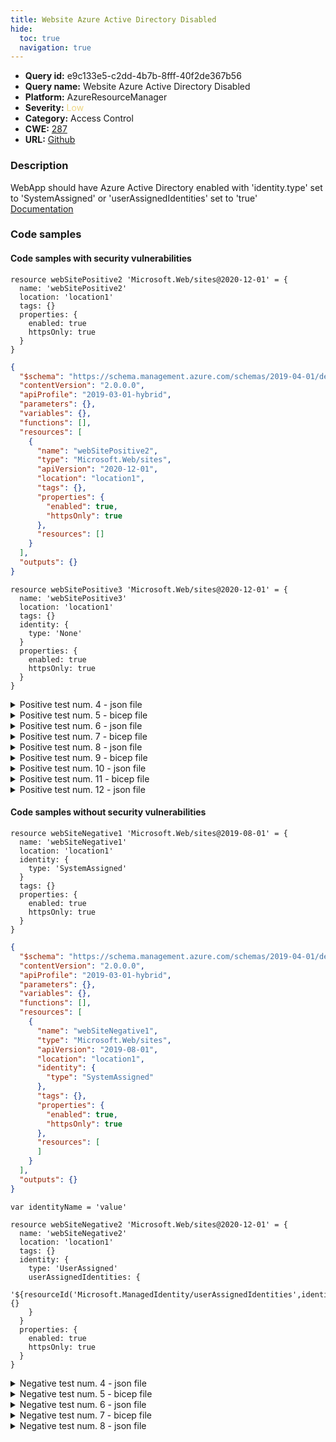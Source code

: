 ```yaml
---
title: Website Azure Active Directory Disabled
hide:
  toc: true
  navigation: true
---
```


<style>
  .highlight .hll {
    background-color: #ff171742;
  }
  .md-content {
    max-width: 1100px;
    margin: 0 auto;
  }
</style>

-   **Query id:** e9c133e5-c2dd-4b7b-8fff-40f2de367b56
-   **Query name:** Website Azure Active Directory Disabled
-   **Platform:** AzureResourceManager
-   **Severity:** <span style="color:#edd57e">Low</span>
-   **Category:** Access Control
-   **CWE:** <a href="https://cwe.mitre.org/data/definitions/287.html" onclick="newWindowOpenerSafe(event, 'https://cwe.mitre.org/data/definitions/287.html')">287</a>
-   **URL:** [Github](https://github.com/Checkmarx/kics/tree/master/assets/queries/azureResourceManager/website_azure_active_directory_disabled)

### Description
WebApp should have Azure Active Directory enabled with 'identity.type' set to 'SystemAssigned' or 'userAssignedIdentities' set to 'true'<br>
[Documentation](https://docs.microsoft.com/en-us/azure/templates/microsoft.web/2019-08-01/sites?tabs=json#ManagedServiceIdentity)

### Code samples
#### Code samples with security vulnerabilities
```bicep title="Positive test num. 1 - bicep file" hl_lines="2"
resource webSitePositive2 'Microsoft.Web/sites@2020-12-01' = {
  name: 'webSitePositive2'
  location: 'location1'
  tags: {}
  properties: {
    enabled: true
    httpsOnly: true
  }
}

```
```json title="Positive test num. 2 - json file" hl_lines="10"
{
  "$schema": "https://schema.management.azure.com/schemas/2019-04-01/deploymentTemplate.json#",
  "contentVersion": "2.0.0.0",
  "apiProfile": "2019-03-01-hybrid",
  "parameters": {},
  "variables": {},
  "functions": [],
  "resources": [
    {
      "name": "webSitePositive2",
      "type": "Microsoft.Web/sites",
      "apiVersion": "2020-12-01",
      "location": "location1",
      "tags": {},
      "properties": {
        "enabled": true,
        "httpsOnly": true
      },
      "resources": []
    }
  ],
  "outputs": {}
}

```
```bicep title="Positive test num. 3 - bicep file" hl_lines="5"
resource webSitePositive3 'Microsoft.Web/sites@2020-12-01' = {
  name: 'webSitePositive3'
  location: 'location1'
  tags: {}
  identity: {
    type: 'None'
  }
  properties: {
    enabled: true
    httpsOnly: true
  }
}

```
<details><summary>Positive test num. 4 - json file</summary>

```json hl_lines="15"
{
  "$schema": "https://schema.management.azure.com/schemas/2019-04-01/deploymentTemplate.json#",
  "contentVersion": "2.0.0.0",
  "apiProfile": "2019-03-01-hybrid",
  "parameters": {},
  "variables": {},
  "functions": [],
  "resources": [
    {
      "name": "webSitePositive3",
      "type": "Microsoft.Web/sites",
      "apiVersion": "2020-12-01",
      "location": "location1",
      "tags": {},
      "identity": {
        "type": "None"
      },
      "properties": {
        "enabled": true,
        "httpsOnly": true
      },
      "resources": []
    }
  ],
  "outputs": {}
}

```
</details>
<details><summary>Positive test num. 5 - bicep file</summary>

```bicep hl_lines="5"
resource webSitePositive3 'Microsoft.Web/sites@2020-12-01' = {
  name: 'webSitePositive3'
  location: 'location1'
  tags: {}
  identity: {}
  properties: {
    enabled: true
    httpsOnly: true
  }
}

```
</details>
<details><summary>Positive test num. 6 - json file</summary>

```json hl_lines="15"
{
  "$schema": "https://schema.management.azure.com/schemas/2019-04-01/deploymentTemplate.json#",
  "contentVersion": "2.0.0.0",
  "apiProfile": "2019-03-01-hybrid",
  "parameters": {},
  "variables": {},
  "functions": [],
  "resources": [
    {
      "name": "webSitePositive3",
      "type": "Microsoft.Web/sites",
      "apiVersion": "2020-12-01",
      "location": "location1",
      "tags": {},
      "identity": {},
      "properties": {
        "enabled": true,
        "httpsOnly": true
      },
      "resources": []
    }
  ],
  "outputs": {}
}

```
</details>
<details><summary>Positive test num. 7 - bicep file</summary>

```bicep hl_lines="2"
resource webSitePositive2 'Microsoft.Web/sites@2020-12-01' = {
  name: 'webSitePositive2'
  location: 'location1'
  tags: {}
  properties: {
    enabled: true
    httpsOnly: true
  }
}

```
</details>
<details><summary>Positive test num. 8 - json file</summary>

```json hl_lines="12"
{
  "properties": {
    "template": {
      "$schema": "https://schema.management.azure.com/schemas/2019-04-01/deploymentTemplate.json#",
      "contentVersion": "2.0.0.0",
      "apiProfile": "2019-03-01-hybrid",
      "parameters": {},
      "variables": {},
      "functions": [],
      "resources": [
        {
          "name": "webSitePositive2",
          "type": "Microsoft.Web/sites",
          "apiVersion": "2020-12-01",
          "location": "location1",
          "tags": {},
          "properties": {
            "enabled": true,
            "httpsOnly": true
          },
          "resources": []
        }
      ],
      "outputs": {}
    },
    "parameters": {}
  },
  "kind": "template",
  "type": "Microsoft.Blueprint/blueprints/artifacts",
  "name": "myTemplate"
}

```
</details>
<details><summary>Positive test num. 9 - bicep file</summary>

```bicep hl_lines="5"
resource webSitePositive3 'Microsoft.Web/sites@2020-12-01' = {
  name: 'webSitePositive3'
  location: 'location1'
  tags: {}
  identity: {
    type: 'None'
  }
  properties: {
    enabled: true
    httpsOnly: true
  }
}

```
</details>
<details><summary>Positive test num. 10 - json file</summary>

```json hl_lines="17"
{
  "properties": {
    "template": {
      "$schema": "https://schema.management.azure.com/schemas/2019-04-01/deploymentTemplate.json#",
      "contentVersion": "2.0.0.0",
      "apiProfile": "2019-03-01-hybrid",
      "parameters": {},
      "variables": {},
      "functions": [],
      "resources": [
        {
          "name": "webSitePositive3",
          "type": "Microsoft.Web/sites",
          "apiVersion": "2020-12-01",
          "location": "location1",
          "tags": {},
          "identity": {
            "type": "None"
          },
          "properties": {
            "enabled": true,
            "httpsOnly": true
          },
          "resources": []
        }
      ],
      "outputs": {}
    },
    "parameters": {}
  },
  "kind": "template",
  "type": "Microsoft.Blueprint/blueprints/artifacts",
  "name": "myTemplate"
}

```
</details>
<details><summary>Positive test num. 11 - bicep file</summary>

```bicep hl_lines="5"
resource webSitePositive3 'Microsoft.Web/sites@2020-12-01' = {
  name: 'webSitePositive3'
  location: 'location1'
  tags: {}
  identity: {}
  properties: {
    enabled: true
    httpsOnly: true
  }
}

```
</details>
<details><summary>Positive test num. 12 - json file</summary>

```json hl_lines="17"
{
  "properties": {
    "template": {
      "$schema": "https://schema.management.azure.com/schemas/2019-04-01/deploymentTemplate.json#",
      "contentVersion": "2.0.0.0",
      "apiProfile": "2019-03-01-hybrid",
      "parameters": {},
      "variables": {},
      "functions": [],
      "resources": [
        {
          "name": "webSitePositive3",
          "type": "Microsoft.Web/sites",
          "apiVersion": "2020-12-01",
          "location": "location1",
          "tags": {},
          "identity": {},
          "properties": {
            "enabled": true,
            "httpsOnly": true
          },
          "resources": []
        }
      ],
      "outputs": {}
    },
    "parameters": {}
  },
  "kind": "template",
  "type": "Microsoft.Blueprint/blueprints/artifacts",
  "name": "myTemplate"
}

```
</details>


#### Code samples without security vulnerabilities
```bicep title="Negative test num. 1 - bicep file"
resource webSiteNegative1 'Microsoft.Web/sites@2019-08-01' = {
  name: 'webSiteNegative1'
  location: 'location1'
  identity: {
    type: 'SystemAssigned'
  }
  tags: {}
  properties: {
    enabled: true
    httpsOnly: true
  }
}

```
```json title="Negative test num. 2 - json file"
{
  "$schema": "https://schema.management.azure.com/schemas/2019-04-01/deploymentTemplate.json#",
  "contentVersion": "2.0.0.0",
  "apiProfile": "2019-03-01-hybrid",
  "parameters": {},
  "variables": {},
  "functions": [],
  "resources": [
    {
      "name": "webSiteNegative1",
      "type": "Microsoft.Web/sites",
      "apiVersion": "2019-08-01",
      "location": "location1",
      "identity": {
        "type": "SystemAssigned"
      },
      "tags": {},
      "properties": {
        "enabled": true,
        "httpsOnly": true
      },
      "resources": [
      ]
    }
  ],
  "outputs": {}
}

```
```bicep title="Negative test num. 3 - bicep file"
var identityName = 'value'

resource webSiteNegative2 'Microsoft.Web/sites@2020-12-01' = {
  name: 'webSiteNegative2'
  location: 'location1'
  tags: {}
  identity: {
    type: 'UserAssigned'
    userAssignedIdentities: {
      '${resourceId('Microsoft.ManagedIdentity/userAssignedIdentities',identityName)}': {}
    }
  }
  properties: {
    enabled: true
    httpsOnly: true
  }
}

```
<details><summary>Negative test num. 4 - json file</summary>

```json
{
  "$schema": "https://schema.management.azure.com/schemas/2019-04-01/deploymentTemplate.json#",
  "contentVersion": "2.0.0.0",
  "apiProfile": "2019-03-01-hybrid",
  "parameters": {},
  "variables": {
    "identityName": "value"
  },
  "functions": [],
  "resources": [
    {
      "name": "webSiteNegative2",
      "type": "Microsoft.Web/sites",
      "apiVersion": "2020-12-01",
      "location": "location1",
      "tags": {},
      "identity": {
        "type": "UserAssigned",
        "userAssignedIdentities": {
          "[resourceId('Microsoft.ManagedIdentity/userAssignedIdentities', variables('identityName'))]": {}
        }
      },
      "properties": {
        "enabled": true,
        "httpsOnly": true
      },
      "resources": []
    }
  ],
  "outputs": {}
}

```
</details>
<details><summary>Negative test num. 5 - bicep file</summary>

```bicep
resource webSiteNegative1 'Microsoft.Web/sites@2019-08-01' = {
  name: 'webSiteNegative1'
  location: 'location1'
  identity: {
    type: 'SystemAssigned'
  }
  tags: {}
  properties: {
    enabled: true
    httpsOnly: true
  }
}

```
</details>
<details><summary>Negative test num. 6 - json file</summary>

```json
{
  "properties": {
    "template": {
      "$schema": "https://schema.management.azure.com/schemas/2019-04-01/deploymentTemplate.json#",
      "contentVersion": "2.0.0.0",
      "apiProfile": "2019-03-01-hybrid",
      "parameters": {},
      "variables": {},
      "functions": [],
      "resources": [
        {
          "name": "webSiteNegative1",
          "type": "Microsoft.Web/sites",
          "apiVersion": "2019-08-01",
          "location": "location1",
          "identity": {
            "type": "SystemAssigned"
          },
          "tags": {},
          "properties": {
            "enabled": true,
            "httpsOnly": true
          },
          "resources": [
          ]
        }
      ],
      "outputs": {}
    },
    "parameters": {}
  },
  "kind": "template",
  "type": "Microsoft.Blueprint/blueprints/artifacts",
  "name": "myTemplate"
}

```
</details>
<details><summary>Negative test num. 7 - bicep file</summary>

```bicep
var identityName = 'value'

resource webSiteNegative2 'Microsoft.Web/sites@2020-12-01' = {
  name: 'webSiteNegative2'
  location: 'location1'
  tags: {}
  identity: {
    type: 'UserAssigned'
    userAssignedIdentities: {
      '${resourceId('Microsoft.ManagedIdentity/userAssignedIdentities',identityName)}': {}
    }
  }
  properties: {
    enabled: true
    httpsOnly: true
  }
}

```
</details>
<details><summary>Negative test num. 8 - json file</summary>

```json
{
  "properties": {
    "template": {
      "$schema": "https://schema.management.azure.com/schemas/2019-04-01/deploymentTemplate.json#",
      "contentVersion": "2.0.0.0",
      "apiProfile": "2019-03-01-hybrid",
      "parameters": {},
      "variables": {
        "identityName": "value"
      },
      "functions": [],
      "resources": [
        {
          "name": "webSiteNegative2",
          "type": "Microsoft.Web/sites",
          "apiVersion": "2020-12-01",
          "location": "location1",
          "tags": {},
          "identity": {
            "type": "UserAssigned",
            "userAssignedIdentities": {
              "[resourceId('Microsoft.ManagedIdentity/userAssignedIdentities', variables('identityName'))]": {}
            }
          },
          "properties": {
            "enabled": true,
            "httpsOnly": true
          },
          "resources": []
        }
      ],
      "outputs": {}
    },
    "parameters": {}
  },
  "kind": "template",
  "type": "Microsoft.Blueprint/blueprints/artifacts",
  "name": "myTemplate"
}

```
</details>
